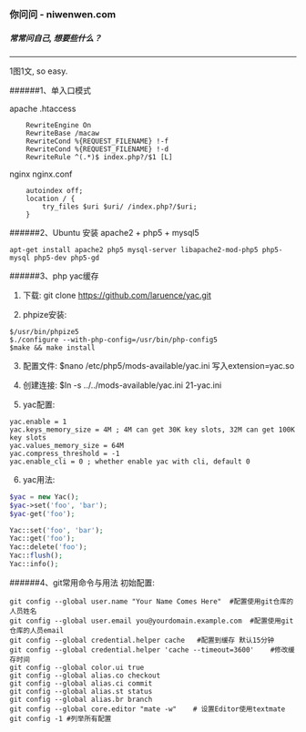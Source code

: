 ### 你问问 - niwenwen.com
##### 常常问自己, 想要些什么？

---

1图1文, so easy.

######1、单入口模式

apache .htaccess

```
    RewriteEngine On
    RewriteBase /macaw
    RewriteCond %{REQUEST_FILENAME} !-f
    RewriteCond %{REQUEST_FILENAME} !-d
    RewriteRule ^(.*)$ index.php?/$1 [L]
```
nginx nginx.conf

```
    autoindex off;
    location / {
        try_files $uri $uri/ /index.php?/$uri;
    }
```
######2、Ubuntu 安装 apache2 + php5 + mysql5

```
apt-get install apache2 php5 mysql-server libapache2-mod-php5 php5-mysql php5-dev php5-gd

```

######3、php yac缓存
1) 下载: git clone https://github.com/laruence/yac.git

2) phpize安装:

```
$/usr/bin/phpize5
$./configure --with-php-config=/usr/bin/php-config5
$make && make install

```
3) 配置文件:
$nano /etc/php5/mods-available/yac.ini 写入extension=yac.so

4) 创建连接: $ln -s ../../mods-available/yac.ini 21-yac.ini

5) yac配置:

```
yac.enable = 1
yac.keys_memory_size = 4M ; 4M can get 30K key slots, 32M can get 100K key slots
yac.values_memory_size = 64M
yac.compress_threshold = -1
yac.enable_cli = 0 ; whether enable yac with cli, default 0

```

6) yac用法:

```php
$yac = new Yac();
$yac->set('foo', 'bar');
$yac-get('foo');

Yac::set('foo', 'bar');
Yac::get('foo');
Yac::delete('foo');
Yac::flush();
Yac::info();

```

######4、git常用命令与用法
初始配置:

```
git config --global user.name "Your Name Comes Here"  #配置使用git仓库的人员姓名
git config --global user.email you@yourdomain.example.com  #配置使用git仓库的人员email
git config --global credential.helper cache   #配置到缓存 默认15分钟
git config --global credential.helper 'cache --timeout=3600'    #修改缓存时间
git config --global color.ui true  
git config --global alias.co checkout  
git config --global alias.ci commit  
git config --global alias.st status  
git config --global alias.br branch  
git config --global core.editor "mate -w"    # 设置Editor使用textmate  
git config -1 #列举所有配置

```